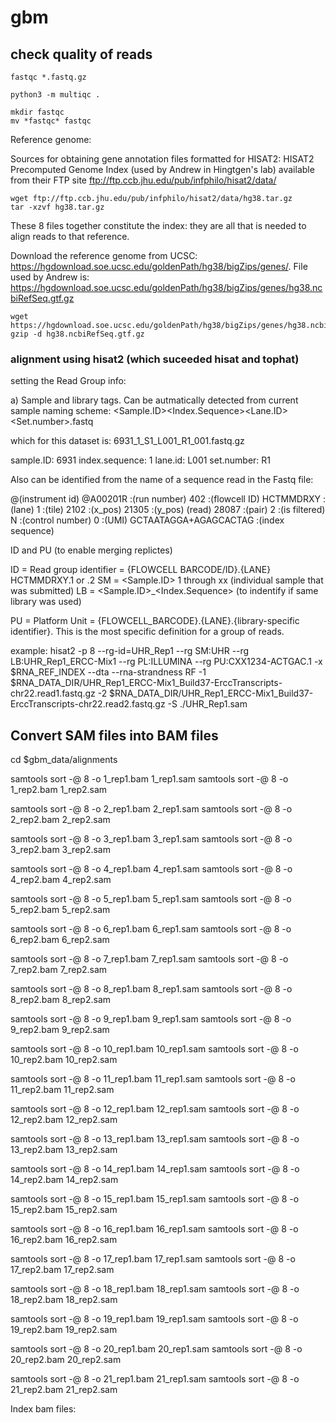 # gbm

## check quality of reads

    fastqc *.fastq.gz 
    
    python3 -m multiqc . 
    
    mkdir fastqc
    mv *fastqc* fastqc
    
Reference genome:    
  
Sources for obtaining gene annotation files formatted for HISAT2: HISAT2 Precomputed Genome Index (used by Andrew in Hingtgen's lab) available from their FTP site ftp://ftp.ccb.jhu.edu/pub/infphilo/hisat2/data/

    wget ftp://ftp.ccb.jhu.edu/pub/infphilo/hisat2/data/hg38.tar.gz
    tar -xzvf hg38.tar.gz
  
These 8 files together constitute the index: they are all that is needed to align reads to that reference. 

Download the reference genome from UCSC: https://hgdownload.soe.ucsc.edu/goldenPath/hg38/bigZips/genes/. File used by Andrew is: https://hgdownload.soe.ucsc.edu/goldenPath/hg38/bigZips/genes/hg38.ncbiRefSeq.gtf.gz

    wget https://hgdownload.soe.ucsc.edu/goldenPath/hg38/bigZips/genes/hg38.ncbiRefSeq.gtf.gz 
    gzip -d hg38.ncbiRefSeq.gtf.gz


### alignment using hisat2 (which suceeded hisat and tophat)

setting the Read Group info:

a) Sample and library tags. Can be autmatically detected from current sample naming scheme:
<Sample.ID><Index.Sequence><Lane.ID><Set.number>.fastq

which for this dataset is: 
6931_1_S1_L001_R1_001.fastq.gz

sample.ID: 6931
index.sequence: 1
lane.id: L001
set.number: R1


Also can be identified from the name of a sequence read in the Fastq file:

@(instrument id) @A00201R
:(run number) 402
:(flowcell ID) HCTMMDRXY
:(lane) 1
:(tile) 2102
:(x_pos) 21305
:(y_pos) (read) 28087
:(pair) 2
:(is filtered) N
:(control number) 0
:(UMI) GCTAATAGGA+AGAGCACTAG
:(index sequence)

ID and PU (to enable merging replictes)


ID = Read group identifier = {FLOWCELL BARCODE/ID}.{LANE} HCTMMDRXY.1 or .2
SM = <Sample.ID> 1 through xx (individual sample that was submitted)
LB = <Sample.ID>_<Index.Sequence> (to indentify if same library was used)

PU = Platform Unit = {FLOWCELL_BARCODE}.{LANE}.{library-specific identifier}. This is the most specific definition for a group of reads.


example: 
hisat2 -p 8 --rg-id=UHR_Rep1 --rg SM:UHR --rg LB:UHR_Rep1_ERCC-Mix1 --rg PL:ILLUMINA --rg PU:CXX1234-ACTGAC.1 -x $RNA_REF_INDEX --dta --rna-strandness RF -1 $RNA_DATA_DIR/UHR_Rep1_ERCC-Mix1_Build37-ErccTranscripts-chr22.read1.fastq.gz -2 $RNA_DATA_DIR/UHR_Rep1_ERCC-Mix1_Build37-ErccTranscripts-chr22.read2.fastq.gz -S ./UHR_Rep1.sam












## Convert SAM files into BAM files

cd $gbm_data/alignments

samtools sort -@ 8 -o 1_rep1.bam 1_rep1.sam
samtools sort -@ 8 -o 1_rep2.bam 1_rep2.sam

samtools sort -@ 8 -o 2_rep1.bam 2_rep1.sam
samtools sort -@ 8 -o 2_rep2.bam 2_rep2.sam

samtools sort -@ 8 -o 3_rep1.bam 3_rep1.sam
samtools sort -@ 8 -o 3_rep2.bam 3_rep2.sam

samtools sort -@ 8 -o 4_rep1.bam 4_rep1.sam
samtools sort -@ 8 -o 4_rep2.bam 4_rep2.sam

samtools sort -@ 8 -o 5_rep1.bam 5_rep1.sam
samtools sort -@ 8 -o 5_rep2.bam 5_rep2.sam

samtools sort -@ 8 -o 6_rep1.bam 6_rep1.sam
samtools sort -@ 8 -o 6_rep2.bam 6_rep2.sam

samtools sort -@ 8 -o 7_rep1.bam 7_rep1.sam
samtools sort -@ 8 -o 7_rep2.bam 7_rep2.sam

samtools sort -@ 8 -o 8_rep1.bam 8_rep1.sam
samtools sort -@ 8 -o 8_rep2.bam 8_rep2.sam

samtools sort -@ 8 -o 9_rep1.bam 9_rep1.sam
samtools sort -@ 8 -o 9_rep2.bam 9_rep2.sam

samtools sort -@ 8 -o 10_rep1.bam 10_rep1.sam
samtools sort -@ 8 -o 10_rep2.bam 10_rep2.sam

samtools sort -@ 8 -o 11_rep1.bam 11_rep1.sam
samtools sort -@ 8 -o 11_rep2.bam 11_rep2.sam

samtools sort -@ 8 -o 12_rep1.bam 12_rep1.sam
samtools sort -@ 8 -o 12_rep2.bam 12_rep2.sam

samtools sort -@ 8 -o 13_rep1.bam 13_rep1.sam
samtools sort -@ 8 -o 13_rep2.bam 13_rep2.sam

samtools sort -@ 8 -o 14_rep1.bam 14_rep1.sam
samtools sort -@ 8 -o 14_rep2.bam 14_rep2.sam

samtools sort -@ 8 -o 15_rep1.bam 15_rep1.sam
samtools sort -@ 8 -o 15_rep2.bam 15_rep2.sam

samtools sort -@ 8 -o 16_rep1.bam 16_rep1.sam
samtools sort -@ 8 -o 16_rep2.bam 16_rep2.sam

samtools sort -@ 8 -o 17_rep1.bam 17_rep1.sam
samtools sort -@ 8 -o 17_rep2.bam 17_rep2.sam

samtools sort -@ 8 -o 18_rep1.bam 18_rep1.sam
samtools sort -@ 8 -o 18_rep2.bam 18_rep2.sam

samtools sort -@ 8 -o 19_rep1.bam 19_rep1.sam
samtools sort -@ 8 -o 19_rep2.bam 19_rep2.sam

samtools sort -@ 8 -o 20_rep1.bam 20_rep1.sam
samtools sort -@ 8 -o 20_rep2.bam 20_rep2.sam

samtools sort -@ 8 -o 21_rep1.bam 21_rep1.sam
samtools sort -@ 8 -o 21_rep2.bam 21_rep2.sam


Index bam files:


